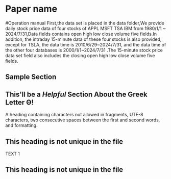 # Paper name

#Operation manual
First,the data set is placed in the data folder,We provide daily stock price data of four stocks of APPL MSFT TSA IBM from 
1980/1/1 ~ 2024/7/31,Data fields contains open high low close volume five fields.In addition, the intraday 15-minute data of these four stocks is also provided, except for TSLA, the data time is 2010/6/29~2024/7/31, and the data time of the other four databases is 2000/1/1~2024/7/31 .The 15-minute stock price data set field also includes the closing open high low close volume five fields.



## Sample Section

## This'll be a _Helpful_ Section About the Greek Letter Θ!
A heading containing characters not allowed in fragments, UTF-8 characters, two consecutive spaces between the first and second words, and formatting.

## This heading is not unique in the file

TEXT 1

## This heading is not unique in the file
